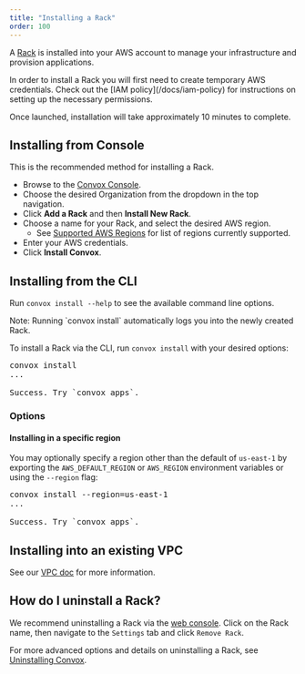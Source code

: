 ```yaml
---
title: "Installing a Rack"
order: 100
---
```


A [Rack](/docs/rack) is installed into your AWS account to manage your infrastructure and provision applications.

<div class="block-callout block-show-callout type-info" markdown="1">
In order to install a Rack you will first need to create temporary AWS credentials. Check out the [IAM policy](/docs/iam-policy) for instructions on setting up the necessary permissions.
</div>

Once launched, installation will take approximately 10 minutes to complete.

## Installing from Console

This is the recommended method for installing a Rack.

* Browse to the [Convox Console](https://console.convox.com/).
* Choose the desired Organization from the dropdown in the top navigation.
* Click **Add a Rack** and then **Install New Rack**.
* Choose a name for your Rack, and select the desired AWS region.
  - See [Supported AWS Regions](/docs/supported-aws-regions) for list of regions currently supported.
* Enter your AWS credentials.
* Click **Install Convox**.

## Installing from the CLI

Run `convox install --help` to see the available command line options.

<div class="block-callout block-show-callout type-info" markdown="1">
Note: Running `convox install` automatically logs you into the newly created Rack.
</div>

To install a Rack via the CLI, run `convox install` with your desired options:

<pre class="terminal">
<span class="command">convox install</span>
...

Success. Try `convox apps`.
</pre>

### Options

#### Installing in a specific region

You may optionally specify a region other than the default of `us-east-1` by exporting the `AWS_DEFAULT_REGION` or `AWS_REGION` environment variables or using the `--region` flag:

<pre class="terminal">
<span class="command">convox install --region=us-east-1</span>
...

Success. Try `convox apps`.
</pre>


## Installing into an existing VPC

See our [VPC doc](/docs/vpc-configurations#installing-into-an-existing-vpc) for more information.


## How do I uninstall a Rack?

We recommend uninstalling a Rack via the [web console](https://console.convox.com/). Click on the Rack name, then navigate to the `Settings` tab and click `Remove Rack`.

For more advanced options and details on uninstalling a Rack, see [Uninstalling Convox](https://convox.com/docs/uninstalling-convox/).
